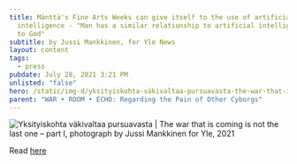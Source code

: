 ```yaml
---
title: Mänttä's Fine Arts Weeks can give itself to the use of artificial
  intelligence - "Man has a similar relationship to artificial intelligence as
  to God"
subtitle: by Jussi Mankkinen, for Yle News
layout: content
tags:
  - press
pubdate: July 28, 2021 3:21 PM
unlisted: "false"
hero: /static/img-d/yksityiskohta-väkivaltaa-pursuavasta-the-war-that-is-coming-is-not-the-last-one-part-i-press-image-photograph-by-jussi-mankkinen-for-yle_2021.png
parent: "WAR • ROOM • ECHO: Regarding the Pain of Other Cyborgs"
---
```

![](/static/img-d/yksityiskohta-väkivaltaa-pursuavasta-the-war-that-is-coming-is-not-the-last-one-part-i-press-image-photograph-by-jussi-mankkinen-for-yle_2021.png "Yksityiskohta väkivaltaa pursuavasta | The war that is coming is not the last one – part I, photograph by Jussi Mankkinen for Yle, 2021")

Read [here](https://yle.fi/uutiset/3-12027129)
